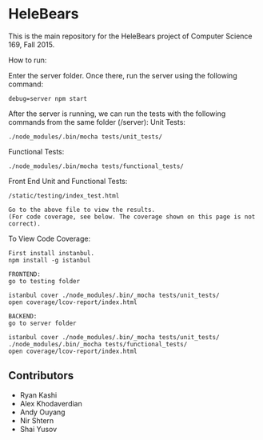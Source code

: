 # HeleBears

This is the main repository for the HeleBears project of Computer Science 169, Fall 2015.

How to run:

Enter the server folder.
Once there, run the server using the following command:

	debug=server npm start

After the server is running, we can run the tests with the following
commands from the same folder (/server):
Unit Tests:

	./node_modules/.bin/mocha tests/unit_tests/
	

Functional Tests:

	./node_modules/.bin/mocha tests/functional_tests/

Front End Unit and Functional Tests:

	/static/testing/index_test.html
	
	Go to the above file to view the results.
	(For code coverage, see below. The coverage shown on this page is not correct).


To View Code Coverage:

	First install instanbul.
	npm install -g istanbul
	
	FRONTEND:
	go to testing folder
	
	istanbul cover ./node_modules/.bin/_mocha tests/unit_tests/
	open coverage/lcov-report/index.html
	
	BACKEND:
	go to server folder
	
	istanbul cover ./node_modules/.bin/_mocha tests/unit_tests/  ./node_modules/.bin/_mocha tests/functional_tests/
	open coverage/lcov-report/index.html
	

## Contributors

* Ryan Kashi
* Alex Khodaverdian
* Andy Ouyang
* Nir Shtern
* Shai Yusov
